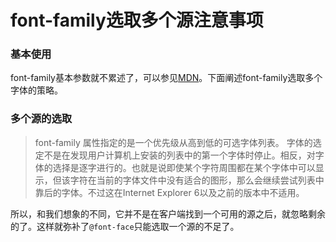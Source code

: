 # font-family选取多个源注意事项
### 基本使用
font-family基本参数就不累述了，可以参见[MDN](https://developer.mozilla.org/zh-CN/docs/Web/CSS/font-family)。下面阐述font-family选取多个字体的策略。

### 多个源的选取
> font-family 属性指定的是一个优先级从高到低的可选字体列表。 字体的选定不是在发现用户计算机上安装的列表中的第一个字体时停止。相反，对字体的选择是逐字进行的。也就是说即使某个字符周围都在某个字体中可以显示，但该字符在当前的字体文件中没有适合的图形，那么会继续尝试列表中靠后的字体。不过这在Internet Explorer 6以及之前的版本中不适用。

所以，和我们想象的不同，它并不是在客户端找到一个可用的源之后，就忽略剩余的了。这样就弥补了`@font-face`只能选取一个源的不足了。